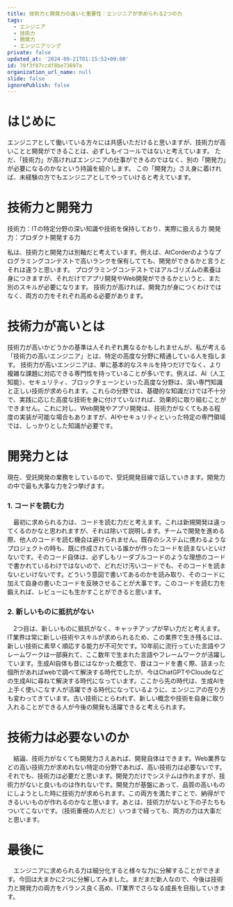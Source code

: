 ```yaml
---
title: 技術力と開発力の違いと重要性：エンジニアが求められる2つの力
tags:
  - エンジニア
  - 技術力
  - 開発力
  - エンジニアリング
private: false
updated_at: '2024-09-21T01:15:52+09:00'
id: 70f3f87ccdf8be73697a
organization_url_name: null
slide: false
ignorePublish: false
---
```

# はじめに
 エンジニアとして働いている方々には共感いただけると思いますが、技術力が高いことと開発ができることは、必ずしもイコールではないと考えています。
ただ、「技術力」が高ければエンジニアの仕事ができるのではなく、別の「開発力」が必要になるのかなという持論を紹介します。
この「開発力」さえ身に着ければ、未経験の方でもエンジニアとしてやっていけると考えています。

# 技術力と開発力
技術力：ITの特定分野の深い知識や技術を保持しており、実際に扱える力
開発力：プロダクト開発する力
 
私は、技術力と開発力は別軸だと考えています。例えば、AtCorderのようなプログラミングコンテストで高いランクを保有してても、開発ができるかと言うとそれは違うと思います。
プログラミングコンテストではアルゴリズムの素養は身につきますが、それだけでアプリ開発やWeb開発ができるかというと、また別のスキルが必要になります。
技術力が高ければ、開発力が身につくわけではなく、両方の力をそれぞれ高める必要があります。

# 技術力が高いとは
 技術力が高いかどうかの基準は人それぞれ異なるかもしれませんが、私が考える「技術力の高いエンジニア」とは、特定の高度な分野に精通している人を指します。
技術力が高いエンジニアは、単に基本的なスキルを持つだけでなく、より複雑な課題に対応できる専門性を持っていることが多いです。例えば、AI（人工知能）、セキュリティ、ブロックチェーンといった高度な分野は、深い専門知識と正しい技術が求められます。これらの分野では、基礎的な知識だけでは不十分で、実践に応じた高度な技術を身に付けていなければ、効果的に取り組むことができません。これに対し、Web開発やアプリ開発は、技術力がなくてもある程度の実装が可能な場合もありますが、AIやセキュリティといった特定の専門領域では、しっかりとした知識が必要です。

# 開発力とは
 現在、受託開発の業務をしているので、受託開発目線で話していきます。開発力の中で最も大事な力を2つ挙げます。

### 1. コードを読む力
　最初に求められる力は、コードを読む力だと考えます。これは新規開発は違ってくるのかなと思われますが、それは除いて説明します。チームで開発を進める際、他人のコードを読む機会は避けられません。既存のシステムに携わるようなプロジェクトの時も、既に作成されている誰かが作ったコードを読まないといけないです。そのコード自体は、必ずしもリーダブルコードのような理想のコードで書かれているわけではないので、どれだけ汚いコードでも、そのコードを読まないといけないです。どういう意図で書いてあるのかを読み取り、そのコードに加えて自身の書いたコードを反映させることが大事です。このコードを読む力を鍛えれば、レビューにも生かすことができると思います。

### 2. 新しいものに抵抗がない
　2つ目は、新しいものに抵抗がなく、キャッチアップが早い力だと考えます。IT業界は常に新しい技術やスキルが求められるため、この業界で生き残るには、新しい技術に素早く順応する能力が不可欠です。10年前に流行っていた言語やフレームワークは一部廃れて、ここ数年で生まれた言語やフレームワークが活躍しています。生成AI自体も昔にはなかった概念で、昔はコードを書く際、詰まった個所があればwebで調べて解決する時代でしたが、今はChatGPTやCloudeなどの生成AIに尋ねて解決する時代になっています。ここから先の時代は、生成AIを上手く使いこなす人が活躍できる時代になっているように、エンジニアの在り方も変わってきています。古い技術にとらわれず、新しい概念や技術を自身に取り入れることができる人が今後の開発も活躍できると考えられます。

# 技術力は必要ないのか
　結論、技術力がなくても開発力さえあれば、開発自体はできます。Web業界などの高い技術力が求めれない特定の分野であれば、高い技術力は必要ないです。それでも、技術力は必要だと思います。開発力だけでシステムは作れますが、技術力がないと良いものは作れないです。開発力が基盤にあって、品質の高いものにしようとした時に技術力が求められます。この両方を満たすことで、納得ができるいいものが作れるのかなと思います。あとは、技術力がないと下の子たちもついてこないです。（技術重視の人だと）いつまで経っても、両方の力は大事だと思います。

# 最後に
　エンジニアに求められる力は細分化すると様々な力に分解することができます。今回は大まかに2つに分解してみました。まだまだ新人なので、今後は技術力と開発力の両方をバランス良く高め、IT業界でさらなる成長を目指していきます。

